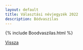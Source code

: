 ```yaml
---
layout: default
title: Választási névjegyzék 2022
description: Bódvaszilas
---
```


{% include Boodvaszilas.html %}

[Vissza](./)